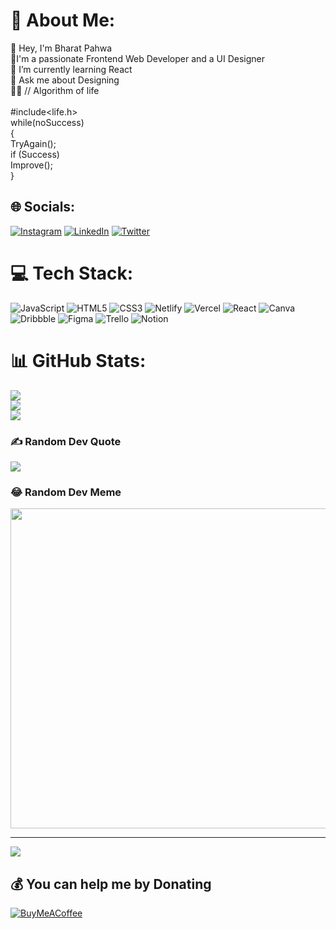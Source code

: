 # 💫 About Me:
👋 Hey, I'm Bharat Pahwa<br>🎯I'm a passionate Frontend Web Developer and a UI Designer<br>🌱 I’m currently learning React<br>💬 Ask me about Designing<br>🧑‍💻 // Algorithm of life<br><br>        #include<life.h><br>        while(noSuccess)<br>        {<br>         TryAgain();<br>         if (Success)<br>             Improve();<br>         }<br>


## 🌐 Socials:
[![Instagram](https://img.shields.io/badge/Instagram-%23E4405F.svg?logo=Instagram&logoColor=white)](https://instagram.com/pahwa_bharat_15) [![LinkedIn](https://img.shields.io/badge/LinkedIn-%230077B5.svg?logo=linkedin&logoColor=white)](https://linkedin.com/in/bharat-pahwa-924816220) [![Twitter](https://img.shields.io/badge/Twitter-%231DA1F2.svg?logo=Twitter&logoColor=white)](https://twitter.com/BharatPahwa4) 

# 💻 Tech Stack:
![JavaScript](https://img.shields.io/badge/javascript-%23323330.svg?style=for-the-badge&logo=javascript&logoColor=%23F7DF1E) ![HTML5](https://img.shields.io/badge/html5-%23E34F26.svg?style=for-the-badge&logo=html5&logoColor=white) ![CSS3](https://img.shields.io/badge/css3-%231572B6.svg?style=for-the-badge&logo=css3&logoColor=white) ![Netlify](https://img.shields.io/badge/netlify-%23000000.svg?style=for-the-badge&logo=netlify&logoColor=#00C7B7) ![Vercel](https://img.shields.io/badge/vercel-%23000000.svg?style=for-the-badge&logo=vercel&logoColor=white) ![React](https://img.shields.io/badge/react-%2320232a.svg?style=for-the-badge&logo=react&logoColor=%2361DAFB) ![Canva](https://img.shields.io/badge/Canva-%2300C4CC.svg?style=for-the-badge&logo=Canva&logoColor=white) ![Dribbble](https://img.shields.io/badge/Dribbble-EA4C89?style=for-the-badge&logo=dribbble&logoColor=white) 	![Figma](https://img.shields.io/badge/figma-%23F24E1E.svg?style=for-the-badge&logo=figma&logoColor=white) ![Trello](https://img.shields.io/badge/Trello-%23026AA7.svg?style=for-the-badge&logo=Trello&logoColor=white) ![Notion](https://img.shields.io/badge/Notion-%23000000.svg?style=for-the-badge&logo=notion&logoColor=white)
# 📊 GitHub Stats:
![](https://github-readme-stats.vercel.app/api?username=Bharatpahwa&theme=dark&hide_border=true&include_all_commits=true&count_private=true)<br/>
![](https://github-readme-streak-stats.herokuapp.com/?user=Bharatpahwa&theme=dark&hide_border=true)<br/>
![](https://github-readme-stats.vercel.app/api/top-langs/?username=Bharatpahwa&theme=dark&hide_border=true&include_all_commits=true&count_private=true&layout=compact)

### ✍️ Random Dev Quote
![](https://quotes-github-readme.vercel.app/api?type=horizontal&theme=radical)

### 😂 Random Dev Meme
<img src="https://random-memer.herokuapp.com/" width="512px"/>

---
[![](https://visitcount.itsvg.in/api?id=Bharatpahwa&icon=0&color=0)](https://visitcount.itsvg.in)

  ## 💰 You can help me by Donating
  [![BuyMeACoffee](https://img.shields.io/badge/Buy%20Me%20a%20Coffee-ffdd00?style=for-the-badge&logo=buy-me-a-coffee&logoColor=black)](https://buymeacoffee.com/Bpahwa) 

  
<!-- Proudly created with GPRM ( https://gprm.itsvg.in ) -->
